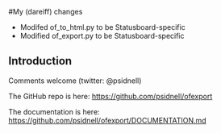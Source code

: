 #My (dareiff) changes

 - Modifed of_to_html.py to be Statusboard-specific
 - Modified of_export.py to be Statusboard-specific

Introduction
------------

Comments welcome (twitter: @psidnell)

The GitHub repo is here: https://github.com/psidnell/ofexport

The documentation is here: https://github.com/psidnell/ofexport/DOCUMENTATION.md
